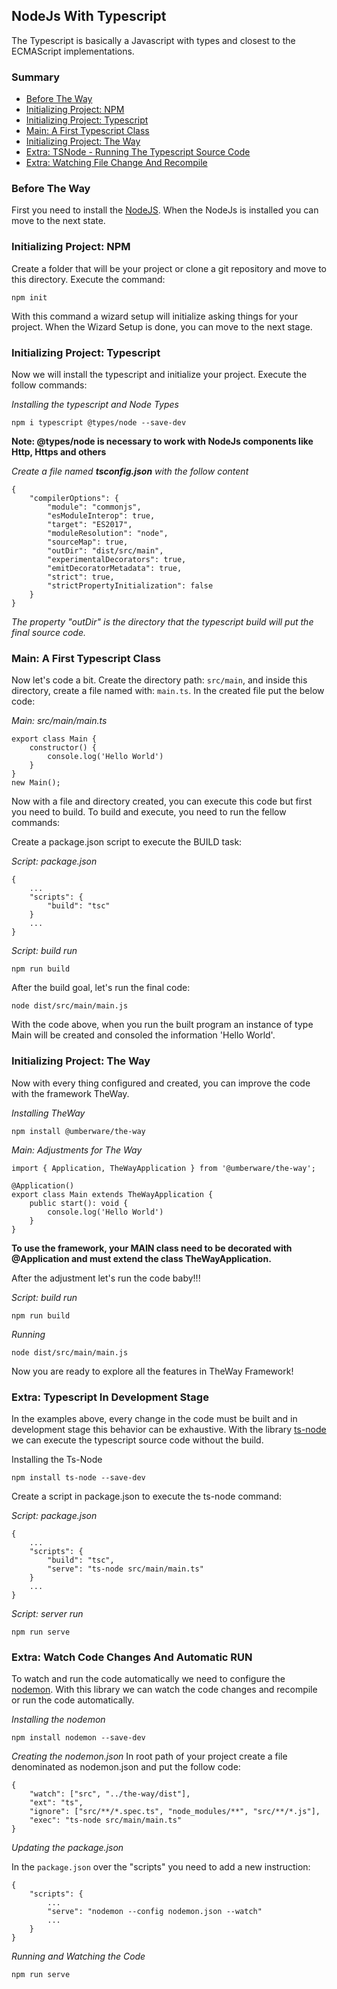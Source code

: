 ## NodeJs With Typescript

The Typescript is basically a Javascript with types and closest to the ECMAScript implementations.

### Summary

 - [Before The Way](#before-the-way)
 - [Initializing Project: NPM](#initializing-project-npm)
 - [Initializing Project: Typescript](#initializing-project-typescript)
 - [Main: A First Typescript Class](#main-a-first-typescript-class)
 - [Initializing Project: The Way](#initializing-project-the-way)
 - [Extra: TSNode - Running The Typescript Source Code](#extra-typescript-in-development-stage)
 - [Extra: Watching File Change And Recompile](#extra-watch-code-changes-and-automatic-run)

### Before The Way

First you need to install the [NodeJS](https://nodejs.org/en/). When the NodeJs is installed you can move to the next state.

### Initializing Project: NPM

Create a folder that will be your project or clone a git repository and move to this directory.
Execute the command:

    npm init

With this command a wizard setup will initialize asking things for your project.
When the Wizard Setup is done, you can move to the next stage.

### Initializing Project: Typescript

Now we will install the typescript and initialize your project. Execute the follow commands:

*Installing the typescript and Node Types*

    npm i typescript @types/node --save-dev

**Note: @types/node is necessary to work with NodeJs components like Http, Https and others**

*Create a file named **tsconfig.json** with the follow content*

    {
        "compilerOptions": {
            "module": "commonjs",
            "esModuleInterop": true,
            "target": "ES2017",
            "moduleResolution": "node",
            "sourceMap": true,
            "outDir": "dist/src/main",
            "experimentalDecorators": true,
            "emitDecoratorMetadata": true,
            "strict": true,
            "strictPropertyInitialization": false
        }
    }

*The property "outDir" is the directory that the typescript build will put the final source code.*

### Main: A First Typescript Class

Now let's code a bit. Create the directory path: `src/main`, and inside this directory, create a file named with: `main.ts`.
In the created file put the below code:

*Main: src/main/main.ts*

    export class Main {
        constructor() {
            console.log('Hello World')
        }
    }
    new Main();

Now with a file and directory created, you can execute this code but first you need to build. To build and execute, you need to run the fellow commands:

Create a package.json script to execute the BUILD task:

*Script: package.json*

    {
        ...
        "scripts": {
            "build": "tsc"
        }
        ...
    }

*Script: build run*

    npm run build

After the build goal, let's run the final code:

    node dist/src/main/main.js


With the code above, when you run the built program an instance of type Main will be created and consoled the information 'Hello World'.

### Initializing Project: The Way

Now with every thing configured and created, you can improve the code with the framework TheWay.

*Installing TheWay*

    npm install @umberware/the-way

*Main: Adjustments for The Way*

    import { Application, TheWayApplication } from '@umberware/the-way';

    @Application()
    export class Main extends TheWayApplication {
        public start(): void {
            console.log('Hello World')
        }
    }

**To use the framework, your MAIN class need to be decorated with @Application and must extend the class TheWayApplication.**

After the adjustment let's run the code baby!!!

*Script: build run*

    npm run build

*Running*

    node dist/src/main/main.js


Now you are ready to explore all the features in TheWay Framework!

### Extra: Typescript In Development Stage

In the examples above, every change in the code must be built and in development stage this behavior can be exhaustive.
With the library [ts-node](https://www.npmjs.com/package/ts-node) we can execute the typescript source code without the build.

Installing the Ts-Node

    npm install ts-node --save-dev


Create a script in package.json to execute the ts-node command:

*Script: package.json*

    {
        ...
        "scripts": {
            "build": "tsc",
            "serve": "ts-node src/main/main.ts"
        }
        ...
    }

*Script: server run*

    npm run serve

### Extra: Watch Code Changes And Automatic RUN

To watch and run the code automatically we need to configure the [nodemon](https://www.npmjs.com/package/nodemon). With this library we can watch the code changes and recompile or run the code automatically.

*Installing the nodemon*

    npm install nodemon --save-dev

*Creating the nodemon.json*
In root path of your project create a file denominated as nodemon.json and put the follow code:

    {
        "watch": ["src", "../the-way/dist"],
        "ext": "ts",
        "ignore": ["src/**/*.spec.ts", "node_modules/**", "src/**/*.js"],
        "exec": "ts-node src/main/main.ts"
    }

*Updating the package.json*

In the `package.json` over the "scripts" you need to add a new instruction:

    {
        "scripts": {
            ...
            "serve": "nodemon --config nodemon.json --watch"
            ...
        }
    }

*Running and Watching the Code*

    npm run serve